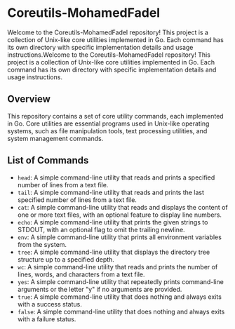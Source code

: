 # Coreutils-MohamedFadel

Welcome to the Coreutils-MohamedFadel repository! This project is a collection of Unix-like core utilities implemented in Go. Each command has its own directory with specific implementation details and usage instructions.Welcome to the Coreutils-MohamedFadel repository! This project is a collection of Unix-like core utilities implemented in Go. Each command has its own directory with specific implementation details and usage instructions.

## Overview

This repository contains a set of core utility commands, each implemented in Go. Core utilities are essential programs used in Unix-like operating systems, such as file manipulation tools, text processing utilities, and system management commands.

## List of Commands

- `head`: A simple command-line utility that reads and prints a specified number of lines from a text file.
- `tail`: A simple command-line utility that reads and prints the last specified number of lines from a text file.
- `cat`: A simple command-line utility that reads and displays the content of one or more text files, with an optional feature to display line numbers.
- `echo`: A simple command-line utility that prints the given strings to STDOUT, with an optional flag to omit the trailing newline.
- `env`: A simple command-line utility that prints all environment variables from the system.
- `tree`: A simple command-line utility that displays the directory tree structure up to a specified depth.
- `wc`: A simple command-line utility that reads and prints the number of lines, words, and characters from a text file.
- `yes`: A simple command-line utility that repeatedly prints command-line arguments or the letter "y" if no arguments are provided.
- `true`: A simple command-line utility that does nothing and always exits with a success status.
- `false`: A simple command-line utility that does nothing and always exits with a failure status.
